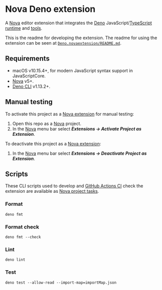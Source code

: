 # Nova Deno extension

A [Nova][Nova] editor extension that integrates the [Deno][Deno]
JavaScript/[TypeScript](https://www.typescriptlang.org)
[runtime](https://deno.land/manual/runtime) and
[tools](https://deno.land/manual/tools).

This is the readme for developing the extension. The readme for using the
extension can be seen at
[`Deno.novaextension/README.md`](Deno.novaextension/README.md).

## Requirements

- macOS v10.15.4+, for modern JavaScript syntax support in JavaScriptCore.
- [Nova][Nova] v5+.
- [Deno CLI](https://deno.land/#installation) v1.13.2+.

## Manual testing

To activate this project as a [Nova extension][Nova extensions] for manual
testing:

1. Open this repo as a [Nova][Nova] project.
2. In the [Nova][Nova] menu bar select _**Extensions → Activate Project as
   Extension**_.

To deactivate this project as a [Nova extension][Nova extensions]:

1. In the [Nova][Nova] menu bar select _**Extensions → Deactivate Project as
   Extension**_.

## Scripts

These CLI scripts used to develop and
[GitHub Actions CI](./github/workflows/ci.yml) check the extension are available
as [Nova project tasks](https://library.panic.com/nova/run-tasks).

### Format

```
deno fmt
```

### Format check

```
deno fmt --check
```

### Lint

```
deno lint
```

### Test

```
deno test --allow-read --import-map=importMap.json
```

[Deno]: https://deno.land "Deno website"
[Nova]: https://nova.app "Nova website"
[Nova extensions]: https://docs.nova.app/extensions "Nova extensions docs"
